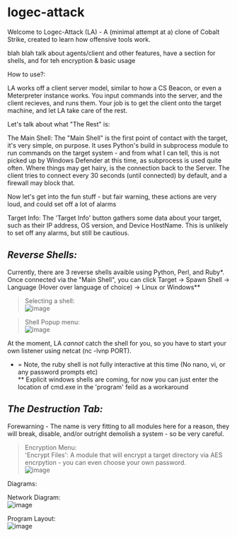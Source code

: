 # logec-attack
Welcome to Logec-Attack (LA) - A (minimal attempt at a) clone of Cobalt Strike, created to learn how offensive tools work. <br>

blah blah talk about agents/client and other features, have a section for shells, and for teh encryption & basic usage


How to use?:

LA works off a client server model, similar to how a CS Beacon, or even a Meterpreter instance works. You input commands into the server,
and the client recieves, and runs them. Your job is to get the client onto the target machine, and let LA take care of the rest. 

Let's talk about what "The Rest" is:

The Main Shell:
  The "Main Shell" is the first point of contact with the target, it's very simple, on purpose. It uses Python's build in subprocess module to run commands on the target system - and from what I can tell, this is not picked up by Windows Defender at this time, as subprocess is used quite often. Where things may get hairy, is the connection back to the Server. The client tries to connect every 30 seconds (until connected) by default, and a firewall may block that. 

Now let's get into the fun stuff - but fair warning, these actions are very loud, and could set off a lot of alarms

Target Info:
  The 'Target Info' button gathers some data about your target, such as their IP address, OS version, and Device HostName. This is unlikely to set off any alarms, but still be cautious. 

## _Reverse Shells:_
  Currently, there are 3 reverse shells avaible using Python, Perl, and Ruby*. Once connected via the "Main Shell", you can click Target -> Spawn Shell -> Language (Hover over language of choice) -> Linux or Windows**
 
>Selecting a shell:<br>
![image](https://user-images.githubusercontent.com/91687869/206891032-7c476ffb-4bea-4438-ae5a-74da547982cf.png)

>Shell Popup menu:<br>
![image](https://user-images.githubusercontent.com/91687869/206891820-3fbadd92-7b2f-4e80-8d4e-03f9aeb0419d.png)


At the moment, LA _cannot_ catch the shell for you, so you have to start your own listener using netcat (nc -lvnp PORT). 

* = Note, the ruby shell is not fully interactive at this time (No nano, vi, or any password prompts etc) <br>
** Explicit windows shells are coming, for now you can just enter the location of cmd.exe in the 'program' feild as a workaround

## _The Destruction Tab: <br>_
  Forewarning - The name is very fitting to all modules here for a reason, they will break, disable, and/or outright demolish a system - so be very careful. <br>
  >Encryption Menu:<br>
  'Encrypt Files': A module that will encrypt a target directory via AES encrpytion - you can even choose your own password. <br>
   ![image](https://user-images.githubusercontent.com/91687869/206891627-b1a39a5e-c0ec-4f60-aafb-773afe33e5b4.png)

  


Diagrams: <br>

Network Diagram: <br>
![image](https://user-images.githubusercontent.com/91687869/206885050-58326a5f-c243-4931-a7ea-725d1f92bf0f.png) <br>

Program Layout: <br>
![image](https://user-images.githubusercontent.com/91687869/206885056-85b932d1-1344-4020-8336-522bf4b36e1b.png)
